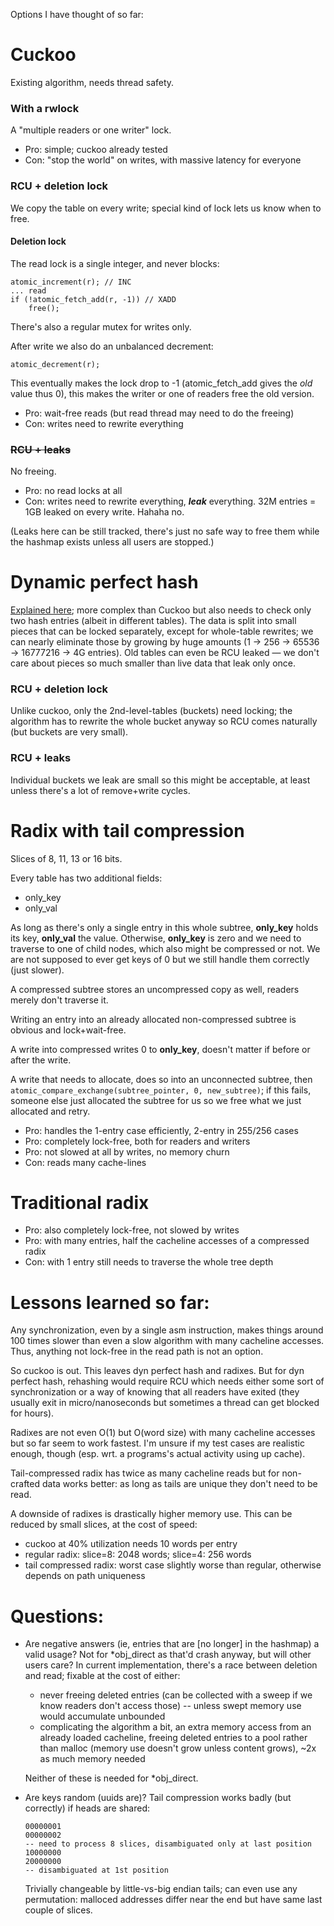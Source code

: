 Options I have thought of so far:

Cuckoo
======

Existing algorithm, needs thread safety.

### With a rwlock

A "multiple readers or one writer" lock.

* Pro: simple; cuckoo already tested
* Con: "stop the world" on writes, with massive latency for everyone

### RCU + deletion lock

We copy the table on every write; special kind of lock lets us know when to
free.

#### Deletion lock

The read lock is a single integer, and never blocks:
```
atomic_increment(r); // INC
... read
if (!atomic_fetch_add(r, -1)) // XADD
    free();
```

There's also a regular mutex for writes only.

After write we also do an unbalanced decrement:
```
atomic_decrement(r);
```
This eventually makes the lock drop to -1 (atomic_fetch_add gives the _old_
value thus 0), this makes the writer or one of readers free the old version.

* Pro: wait-free reads (but read thread may need to do the freeing)
* Con: writes need to rewrite everything

### ~~RCU + leaks~~

No freeing.

* Pro: no read locks at all
* Con: writes need to rewrite everything, ***leak*** everything.  32M
  entries = 1GB leaked on every write.  Hahaha no.

(Leaks here can be still tracked, there's just no safe way to free them
while the hashmap exists unless all users are stopped.)

Dynamic perfect hash
====================

[Explained here](https://en.wikipedia.org/wiki/Dynamic_perfect_hashing);
more complex than Cuckoo but also needs to check only two hash entries
(albeit in different tables).  The data is split into small pieces that can
be locked separately, except for whole-table rewrites; we can nearly
eliminate those by growing by huge amounts (1 → 256 → 65536 → 16777216 → 4G
entries).  Old tables can even be RCU leaked — we don't care about pieces so
much smaller than live data that leak only once.

### RCU + deletion lock

Unlike cuckoo, only the 2nd-level-tables (buckets) need locking; the
algorithm has to rewrite the whole bucket anyway so RCU comes naturally (but
buckets are very small).

### RCU + leaks

Individual buckets we leak are small so this might be acceptable, at least
unless there's a lot of remove+write cycles.

Radix with tail compression
===========================

Slices of 8, 11, 13 or 16 bits.

Every table has two additional fields:
* only_key
* only_val

As long as there's only a single entry in this whole subtree, **only_key**
holds its key, **only_val** the value.  Otherwise, **only_key** is zero and
we need to traverse to one of child nodes, which also might be compressed or
not.  We are not supposed to ever get keys of 0 but we still handle them
correctly (just slower).

A compressed subtree stores an uncompressed copy as well, readers merely
don't traverse it.

Writing an entry into an already allocated non-compressed subtree is
obvious and lock+wait-free.

A write into compressed writes 0 to **only_key**, doesn't matter if before
or after the write.

A write that needs to allocate, does so into an unconnected subtree, then
```atomic_compare_exchange(subtree_pointer, 0, new_subtree)```; if this
fails, someone else just allocated the subtree for us so we free what we
just allocated and retry.

* Pro: handles the 1-entry case efficiently, 2-entry in 255/256 cases
* Pro: completely lock-free, both for readers and writers
* Pro: not slowed at all by writes, no memory churn
* Con: reads many cache-lines

Traditional radix
=================

* Pro: also completely lock-free, not slowed by writes
* Pro: with many entries, half the cacheline accesses of a compressed radix
* Con: with 1 entry still needs to traverse the whole tree depth


Lessons learned so far:
=======================

Any synchronization, even by a single asm instruction, makes things around
100 times slower than even a slow algorithm with many cacheline accesses.
Thus, anything not lock-free in the read path is not an option.

So cuckoo is out.  This leaves dyn perfect hash and radixes.  But for dyn
perfect hash, rehashing would require RCU which needs either some sort of
synchronization or a way of knowing that all readers have exited (they
usually exit in micro/nanoseconds but sometimes a thread can get blocked for
hours).

Radixes are not even O(1) but O(word size) with many cacheline accesses but
so far seem to work fastest.  I'm unsure if my test cases are realistic
enough, though (esp. wrt. a programs's actual activity using up cache).

Tail-compressed radix has twice as many cacheline reads but for non-crafted
data works better: as long as tails are unique they don't need to be read.

A downside of radixes is drastically higher memory use.  This can be reduced by
small slices, at the cost of speed:
* cuckoo at 40% utilization needs 10 words per entry
* regular radix: slice=8: 2048 words; slice=4: 256 words
* tail compressed radix: worst case slightly worse than regular, otherwise
  depends on path uniqueness

Questions:
==========

* Are negative answers (ie, entries that are [no longer] in the hashmap) a
  valid usage?  Not for *obj_direct as that'd crash anyway, but will other
  users care?  In current implementation, there's a race between deletion
  and read; fixable at the cost of either:
  * never freeing deleted entries (can be collected with a sweep if we know
    readers don't access those) -- unless swept memory use would accumulate
    unbounded
  * complicating the algorithm a bit, an extra memory access from an already
    loaded cacheline, freeing deleted entries to a pool rather than malloc
    (memory use doesn't grow unless content grows), ~2x as much memory
    needed

  Neither of these is needed for *obj_direct.

* Are keys random (uuids are)?  Tail compression works badly (but correctly)
  if heads are shared:
  ```
  00000001
  00000002
  -- need to process 8 slices, disambiguated only at last position
  10000000
  20000000
  -- disambiguated at 1st position
  ```
  Trivially changeable by little-vs-big endian tails; can even use any
  permutation: malloced addresses differ near the end but have same last
  couple of slices.

